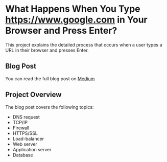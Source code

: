 # What Happens When You Type https://www.google.com in Your Browser and Press Enter?

This project explains the detailed process that occurs when a user types a URL in their browser and presses Enter.

## Blog Post
You can read the full blog post on [Medium](https://medium.com/@alawodeolayinka2/what-happens-when-you-type-https-www-google-com-in-your-browser-and-press-enter-97cdc8307191)

## Project Overview
The blog post covers the following topics:
- DNS request
- TCP/IP
- Firewall
- HTTPS/SSL
- Load-balancer
- Web server
- Application server
- Database

